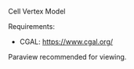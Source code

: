 Cell Vertex Model

Requirements:
 - CGAL: https://www.cgal.org/ 

Paraview recommended for viewing.

